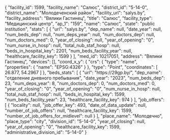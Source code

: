 {
    "facility_id": 1599,
    "facility_name": "Салюс",
    "district_id": "5-14-0",
    "district_name": "Молодеченский район",
    "facility_url": "salys.by",
    "facility_address": "Вялики Гастинец",
    "title": "Салюс",
    "facility_type": "Медицинский центр",
    "ap_1": "159",
    "name": "Салюс",
    "state": "public institution",
    "stats": [
        {
            "url": "salys.by",
            "dep_name": null,
            "date_year": null,
            "num_beds_dep": null,
            "num_deps_year": null,
            "num_doctors_dep": null,
            "num_doctors_med": 0,
            "year_of_closing": null,
            "year_of_opening": "0",
            "num_nurse_in_hosp": null,
            "total_nub_staf_hosp": null,
            "beds_in_hospital_key": 2201,
            "num_beds_facility_year": null,
            "healthcare_facility_key": 1599
        }
    ],
    "med_id": 10217051,
    "address": "Вялики Гастинец",
    "devices": [],
    "coord_x_y": {
        "crs": {
            "type": "name",
            "properties": {
                "name": "EPSG:4326"
            }
        },
        "type": "Point",
        "coordinates": [
            26.877,
            54.2967
        ]
    },
    "beds_stats": [
        {
            "url": "https:\/\/29gp.by\/",
            "dep_name": "отделение дневного пребывания",
            "date_year": "2023",
            "num_beds_dep": 23,
            "num_deps_year": 8,
            "num_doctors_dep": 0,
            "num_doctors_med": 0,
            "year_of_closing": "0",
            "year_of_opening": "0",
            "num_nurse_in_hosp": null,
            "total_nub_staf_hosp": null,
            "beds_in_hospital_key": 1599,
            "num_beds_facility_year": 23,
            "healthcare_facility_key": 974
        }
    ],
    "job_offers": [
        {
            "locality": null,
            "job_offer_key": 493,
            "date_of_data_update": null,
            "number_of_job_offers": null,
            "healthcare_facility_key": 1599,
            "number_of_job_offers_for_midlevel": null
        }
    ],
    "place_name": "Молодечно",
    "place_type": "city",
    "division_id": "5-14-0",
    "year_of_closing": null,
    "year_of_opening": "0",
    "healthcare_facility_key": 1599,
    "administrative_division_id": "5-14-0"
}